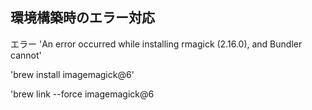 ## 環境構築時のエラー対応
エラー
'An error occurred while installing rmagick (2.16.0), and Bundler cannot'

'brew install imagemagick@6'

'brew link --force imagemagick@6
